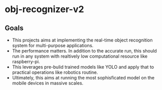 # obj-recognizer-v2

## Goals
- This projects aims at implementing the real-time object recognition system for multi-purpose applications.
- The performance matters. In addition to the accurate run, this should run in any system with realtively low computational resource like raspberry-pi.
- This leverages pre-bulid trained models like YOLO and apply that to practical operations like robotics routine.
- Ultimately, this aims at running the most sophisficated model on the mobile devices in massive scales.
